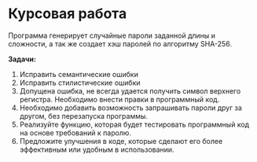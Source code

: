 # Курсовая работа

Программа генерирует случайные пароли заданной длины и сложности, а так же создает хэш паролей по алгоритму SHA-256.

**Задачи:**
1. Исправить семантические ошибки
2. Исправить стилистические ошибки 
3. Допущена ошибка, не всегда удается получить символ верхнего регистра. Необходимо внести правки в программный код.
4. Необходимо добавить возможность запрашивать пароли друг за другом, без перезапуска программы.
5. Реализуйте функцию, которая будет тестировать программный код на основе требований к паролю.
6. Предложите улучшения в коде, которые сделают его более эффективным или удобным в использовании.
